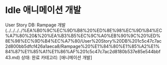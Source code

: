 # Idle 애니메이션 개발

User Story DB: Rampage 개발 (../../../../%EA%B0%9C%EC%9D%B8%20%ED%8E%98%EC%9D%B4%EC%A7%80%20&%20%EA%B3%B5%EC%9C%A0%EB%90%9C%20%ED%8E%98%EC%9D%B4%EC%A7%80/User%20Story%20DB%201c5c47c7ac2d800bb5dfcf426a1aeca8/Rampage%20%E1%84%80%E1%85%A2%E1%84%87%E1%85%A1%E1%86%AF%201c5c47c7ac2d8180b537e85e544bbf43.md)
상태: 완료
카테고리: [애니메이션 개발]